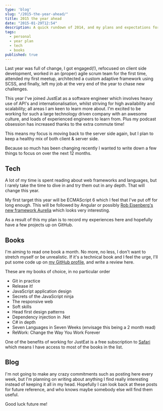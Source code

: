 ```yaml
---
type: 'blog'
slug: "/2015-the-year-ahead/"
title: 2015 the year ahead
date: "2015-01-29T12:54"
description: A quick rundown of 2014, and my plans and expectations for 2015.
tags:
  - personal
  - year plan
  - tech
  - books
published: true
---
```


Last year was full of change, I got engaged(!), refocused on client side development, worked in an (proper) agile scrum team for the first time, attended my first meetup, architected a custom adaptive framework using SCSS, and finally, left my job at the very end of the year to chase new challenges.

This year I've joined JustEat as a software engineer which involves heavy use of API's and internationalisation, whilst striving for high availability and scalability; all areas I am keen to learn more about. I'm excited to be working for such a large technology driven company with an awesome culture, and loads of experienced engineers to learn from. Plus my podcast obsession has increased thanks to the extra commute time!

This means my focus is moving back to the server side again, but I plan to keep a healthy mix of both client & server side.

Because so much has been changing recently I wanted to write down a few things to focus on over the next 12 months.


## Tech

A lot of my time is spent reading about web frameworks and languages, but I rarely take the time to dive in and try them out in any depth. That will change this year.

My first target this year will be ECMAScript 6 which I feel that I've put off for long enough. This will be followed by Angular or possibly [Rob Eisenberg's new framework Aurelia](http://aurelia.io/) which looks very interesting.

As a result of this my plan is to record my experiences here and hopefully have a few projects up on GitHub.


## Books

I'm aiming to read one book a month. No more, no less, I don't want to stretch myself or be unrealistic. If it's a technical book and I feel the urge, I'll put some code up on [my GitHub profile](https://github.com/DamianMullins), and write a review here.

These are my books of choice, in no particular order

* Git in practice
* Release it!
* JavaScript application design
* Secrets of the JavaScript ninja
* The responsive web
* Soft skills
* Head first design patterns
* Dependency injection in .Net
* C# in depth
* Seven Languages in Seven Weeks (envisage this being a 2 month read)
* ReWork: Change the Way You Work Forever

One of the benefits of working for JustEat is a free subscription to [Safari](https://www.safaribooksonline.com/) which means I have access to most of the books in the list.

## Blog

I'm not going to make any crazy commitments such as posting here every week, but I'm planning on writing about anything I find really interesting instead of keeping it all in my head. Hopefully I can look back at these posts for future reference, and who knows maybe somebody else will find them useful.

Good luck future me!
